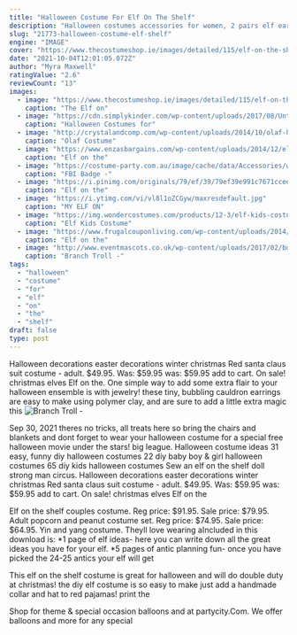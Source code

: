 ```yaml
---
title: "Halloween Costume For Elf On The Shelf"
description: "Halloween costumes accessories for women, 2 pairs elf ears-medium and long style cosplay fairy pixie elf ears, costume masquerade accessories halloween elven vampire fairy ears"
slug: "21773-halloween-costume-elf-shelf"
engine: "IMAGE"
cover: "https://www.thecostumeshop.ie/images/detailed/115/elf-on-the-shelf-girl-costume-alternative-52241_2000x_pbck-fp.jpg"
date: "2021-10-04T12:01:05.072Z"
author: "Myra Maxwell"
ratingValue: "2.6"
reviewCount: "13"
images:
  - image: "https://www.thecostumeshop.ie/images/detailed/115/elf-on-the-shelf-girl-costume-alternative-52241_2000x_pbck-fp.jpg"
    caption: "The Elf on"
  - image: "https://cdn.simplykinder.com/wp-content/uploads/2017/08/Untitled-design-8-copy-2.png"
    caption: "Halloween Costumes for"
  - image: "http://crystalandcomp.com/wp-content/uploads/2014/10/olaf-halloween-costume.jpg"
    caption: "Olaf Costume"
  - image: "https://www.enzasbargains.com/wp-content/uploads/2014/12/elf-on-the-shelf-captain-america-mask.png"
    caption: "Elf on the"
  - image: "https://costume-party.com.au/image/cache/data/Accessories/weapon/88040-600x600.JPG"
    caption: "FBI Badge -"
  - image: "https://i.pinimg.com/originals/79/ef/39/79ef39e991c7671cceee4ad0ae74552d.jpg"
    caption: "Elf on the"
  - image: "https://i.ytimg.com/vi/vl8l1oZCGyw/maxresdefault.jpg"
    caption: "MY ELF ON"
  - image: "https://img.wondercostumes.com/products/12-3/elf-kids-costume.jpg"
    caption: "Elf Kids Costume"
  - image: "https://www.frugalcouponliving.com/wp-content/uploads/2014/11/elf-on-the-shelf-ideas-qtip-snowflake-frugal-coupon-living.jpg"
    caption: "Elf on the"
  - image: "http://www.eventmascots.co.uk/wp-content/uploads/2017/02/boy-troll.jpg"
    caption: "Branch Troll -"
tags:
  - "halloween"
  - "costume"
  - "for"
  - "elf"
  - "on"
  - "the"
  - "shelf"
draft: false
type: post
---
```


Halloween decorations easter decorations winter christmas  Red santa claus suit costume - adult. $49.95. Was: $59.95 was: $59.95 add to cart. On sale! christmas elves Elf on the. One simple way to add some extra flair to your halloween ensemble is with jewelry! these tiny, bubbling cauldron earrings are easy to make using polymer clay, and are sure to add a little extra magic this
![Branch Troll -](http://www.eventmascots.co.uk/wp-content/uploads/2017/02/boy-troll.jpg "Branch Troll -")

Sep 30, 2021 theres no tricks, all treats here so bring the chairs and blankets and dont forget to wear your halloween costume for a special free halloween movie under the stars! big league. Halloween costume ideas 31 easy, funny diy halloween costumes 22 diy baby boy &amp; girl halloween costumes 65 diy kids halloween costumes  Sew an elf on the shelf doll strong man circus. Halloween decorations easter decorations winter christmas  Red santa claus suit costume - adult. $49.95. Was: $59.95 was: $59.95 add to cart. On sale! christmas elves Elf on the
<!--inArticleAds-->

<!--galleryOne-->

Elf on the shelf couples costume. Reg price: $91.95. Sale price: $79.95. Adult popcorn and peanut costume set. Reg price: $74.95. Sale price: $64.95. Yin and yang costume.  Theyll love wearing aIncluded in this download is: *1 page of elf ideas- here you can write down all the great ideas you have for your elf. *5 pages of antic planning fun- once you have picked the 24-25 antics your elf will get
<!--inArticleAds-->

<!--galleryTwo-->

This elf on the shelf costume is great for halloween and will do double duty at christmas! the diy elf costume is so easy to make  just add a handmade collar and hat to red pajamas! print the
<!--galleryThree-->

Shop for theme & special occasion balloons and at partycity.Com. We offer balloons and more for any special